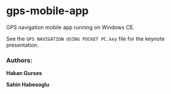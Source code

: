 # gps-mobile-app
GPS navigation mobile app running on Windows CE.

See the `GPS NAVIGATION USING POCKET PC.key` file for the keynote presentation.

### Authors:
  
**Hakan Gurses**
  
**Sahin Habesoglu**
